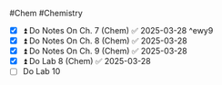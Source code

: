 #Chem #Chemistry
- [x] ⏫ Do Notes On Ch. 7 (Chem) ✅ 2025-03-28 ^ewy9
- [x] ⏫ Do Notes On Ch. 8 (Chem) ✅ 2025-03-28
- [x] ⏫ Do Notes On Ch. 9 (Chem) ✅ 2025-03-28
- [x] ⏫ Do Lab 8 (Chem) ✅ 2025-03-28
- [ ] Do Lab 10
